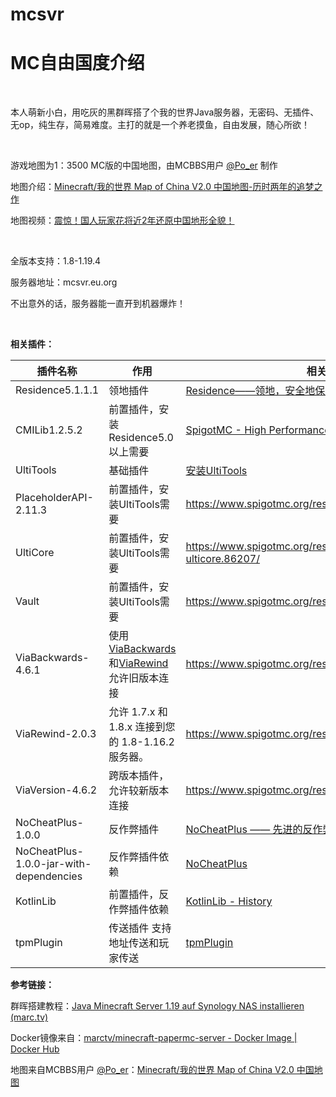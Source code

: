 # mcsvr
# MC自由国度介绍
<br/>

本人萌新小白，用吃灰的黑群晖搭了个我的世界Java服务器，无密码、无插件、无op，纯生存，简易难度。主打的就是一个养老摸鱼，自由发展，随心所欲！

<br/>

游戏地图为1：3500 MC版的中国地图，由MCBBS用户 [@Po_er](https://www.mcbbs.net/home.php?mod=space&uid=1796272) 制作

地图介绍：[Minecraft/我的世界 Map of China V2.0 中国地图-历时两年的追梦之作 ](https://www.mcbbs.net/forum.php?mod=viewthread&tid=721904)

地图视频：[震惊！国人玩家花将近2年还原中国地形全貌！](https://www.bilibili.com/video/av15352509)



<br/>

全版本支持：1.8-1.19.4

服务器地址：mcsvr.eu.org

不出意外的话，服务器能一直开到机器爆炸！



<br/>

**相关插件：**

| 插件名称                                | 作用                                                         | 相关链接                                                     |
| --------------------------------------- | ------------------------------------------------------------ | ------------------------------------------------------------ |
| Residence5.1.1.1                        | 领地插件                                                     | [Residence——领地，安全地保护玩家的领地](https://www.mcbbs.net/thread-631343-1-1.html) |
| CMILib1.2.5.2                           | 前置插件，安装Residence5.0以上需要                           | [SpigotMC - High Performance Minecraft](https://www.spigotmc.org/resources/cmilib.87610/) |
| UltiTools                               | 基础插件                                                     | [安装UltiTools](https://doc.ultitools.ultikits.com/guide/install.html) |
| PlaceholderAPI-2.11.3                   | 前置插件，安装UltiTools需要                                  | https://www.spigotmc.org/resources/placeholderapi.6245/      |
| UltiCore                                | 前置插件，安装UltiTools需要                                  | https://www.spigotmc.org/resources/ultikits-ulticore.86207/  |
| Vault                                   | 前置插件，安装UltiTools需要                                  | https://www.spigotmc.org/resources/vault.34315/              |
| ViaBackwards-4.6.1                      | 使用[ViaBackwards](https://www.spigotmc.org/resources/viabackwards.27448/)和[ViaRewind](https://www.spigotmc.org/resources/viarewind.52109/)允许旧版本连接 | https://www.spigotmc.org/resources/viabackwards.27448/       |
| ViaRewind-2.0.3                         | 允许 1.7.x 和 1.8.x 连接到您的 1.8-1.16.2 服务器。           | https://www.spigotmc.org/resources/viarewind.52109/          |
| ViaVersion-4.6.2                        | 跨版本插件，允许较新版本连接                                 | https://www.spigotmc.org/resources/viaversion.19254/         |
| NoCheatPlus-1.0.0                       | 反作弊插件                                                   | [NoCheatPlus —— 先进的反作弊插件](https://www.mcbbs.net/forum.php?mod=viewthread&tid=1430379) |
| NoCheatPlus-1.0.0-jar-with-dependencies | 反作弊插件依赖                                               | [NoCheatPlus ](https://ci.lanink.cn/job/NoCheatPlus/)        |
| KotlinLib                               | 前置插件，反作弊插件依赖                                     | [KotlinLib - History](https://cloudburstmc.org/resources/kotlinlib.48/history) |
| tpmPlugin                               | 传送插件 支持地址传送和玩家传送                              | [tpmPlugin](https://gitee.com/gumengmengs/tpm-plugin)        |



**参考链接：**

群晖搭建教程：[Java Minecraft Server 1.19 auf Synology NAS installieren (marc.tv)](https://marc.tv/anleitung-stabiler-minecraft-server-synology-nas/)

Docker镜像来自：[marctv/minecraft-papermc-server - Docker Image | Docker Hub](https://registry.hub.docker.com/r/marctv/minecraft-papermc-server/)

地图来自MCBBS用户 [@Po_er](https://www.mcbbs.net/home.php?mod=space&uid=1796272)：[Minecraft/我的世界 Map of China V2.0 中国地图](https://www.mcbbs.net/forum.php?mod=viewthread&tid=721904)



